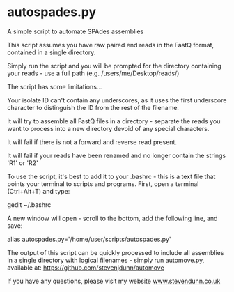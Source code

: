 # autospades.py
A simple script to automate SPAdes assemblies

This script assumes you have raw paired end reads in the FastQ format, contained in a single directory.

Simply run the script and you will be prompted for the directory containing your reads - use a full path (e.g. /users/me/Desktop/reads/)

The script has some limitations...

Your isolate ID can't contain any underscores, as it uses the first underscore character to distinguish the ID from the rest of the filename. 
 
It will try to assemble all FastQ files in a directory - separate the reads you want to process into a new directory devoid of any special characters.
 
It will fail if there is not a forward and reverse read present.
 
It will fail if your reads have been renamed and no longer contain the strings 'R1' or 'R2'
 
To use the script, it's best to add it to your .bashrc - this is a text file that points your terminal to scripts and programs. First, open a terminal (Ctrl+Alt+T) and type:
 
gedit ~/.bashrc
 
 A new window will open - scroll to the bottom, add the following line, and save:
 
alias autospades.py='/home/user/scripts/autospades.py'

The output of this script can be quickly processed to include all assemblies in a single directory with logical filenames - simply run automove.py, available at: https://github.com/stevenjdunn/automove


If you have any questions, please visit my website www.stevendunn.co.uk

